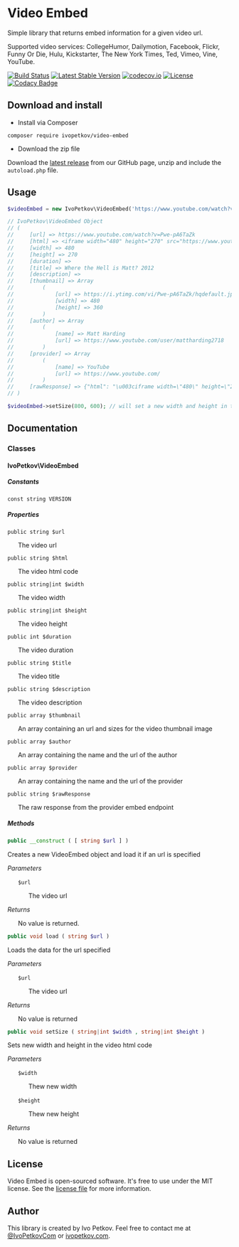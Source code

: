 # Video Embed

Simple library that returns embed information for a given video url.

Supported video services: CollegeHumor, Dailymotion, Facebook, Flickr, Funny Or Die, Hulu, Kickstarter, The New York Times, Ted, Vimeo, Vine, YouTube.

[![Build Status](https://travis-ci.org/ivopetkov/video-embed.svg)](https://travis-ci.org/ivopetkov/video-embed)
[![Latest Stable Version](https://poser.pugx.org/ivopetkov/video-embed/v/stable)](https://packagist.org/packages/ivopetkov/video-embed)
[![codecov.io](https://codecov.io/github/ivopetkov/video-embed/coverage.svg?branch=master)](https://codecov.io/github/ivopetkov/video-embed?branch=master)
[![License](https://poser.pugx.org/ivopetkov/video-embed/license)](https://packagist.org/packages/ivopetkov/video-embed)
[![Codacy Badge](https://api.codacy.com/project/badge/Grade/5c6e4b99e3b4440692d5885c21730e8a)](https://www.codacy.com/app/ivo_2/video-embed)

## Download and install

* Install via Composer

```shell
composer require ivopetkov/video-embed
```

* Download the zip file

Download the [latest release](https://github.com/ivopetkov/video-embed/releases) from our GitHub page, unzip and include the `autoload.php` file.

## Usage

```php
$videoEmbed = new IvoPetkov\VideoEmbed('https://www.youtube.com/watch?v=Pwe-pA6TaZk');

// IvoPetkov\VideoEmbed Object
// (
//     [url] => https://www.youtube.com/watch?v=Pwe-pA6TaZk
//     [html] => <iframe width="480" height="270" src="https://www.youtube.com/embed/Pwe-pA6TaZk?feature=oembed" frameborder="0" allowfullscreen></iframe>
//     [width] => 480
//     [height] => 270
//     [duration] => 
//     [title] => Where the Hell is Matt? 2012
//     [description] => 
//     [thumbnail] => Array
//         (
//             [url] => https://i.ytimg.com/vi/Pwe-pA6TaZk/hqdefault.jpg
//             [width] => 480
//             [height] => 360
//         )
//     [author] => Array
//         (
//             [name] => Matt Harding
//             [url] => https://www.youtube.com/user/mattharding2718
//         )
//     [provider] => Array
//         (
//             [name] => YouTube
//             [url] => https://www.youtube.com/
//         )
//     [rawResponse] => {"html": "\u003ciframe width=\"480\" height=\"270\" ...
// )

$videoEmbed->setSize(800, 600); // will set a new width and height in the video html code
```

## Documentation

### Classes

#### IvoPetkov\VideoEmbed
##### Constants

`const string VERSION`

##### Properties

`public string $url`

&nbsp;&nbsp;&nbsp;&nbsp;&nbsp;&nbsp;The video url

`public string $html`

&nbsp;&nbsp;&nbsp;&nbsp;&nbsp;&nbsp;The video html code

`public string|int $width`

&nbsp;&nbsp;&nbsp;&nbsp;&nbsp;&nbsp;The video width

`public string|int $height`

&nbsp;&nbsp;&nbsp;&nbsp;&nbsp;&nbsp;The video height

`public int $duration`

&nbsp;&nbsp;&nbsp;&nbsp;&nbsp;&nbsp;The video duration

`public string $title`

&nbsp;&nbsp;&nbsp;&nbsp;&nbsp;&nbsp;The video title

`public string $description`

&nbsp;&nbsp;&nbsp;&nbsp;&nbsp;&nbsp;The video description

`public array $thumbnail`

&nbsp;&nbsp;&nbsp;&nbsp;&nbsp;&nbsp;An array containing an url and sizes for the video thumbnail image

`public array $author`

&nbsp;&nbsp;&nbsp;&nbsp;&nbsp;&nbsp;An array containing the name and the url of the author

`public array $provider`

&nbsp;&nbsp;&nbsp;&nbsp;&nbsp;&nbsp;An array containing the name and the url of the provider

`public string $rawResponse`

&nbsp;&nbsp;&nbsp;&nbsp;&nbsp;&nbsp;The raw response from the provider embed endpoint

##### Methods

```php
public __construct ( [ string $url ] )
```

Creates a new VideoEmbed object and load it if an url is specified

_Parameters_

&nbsp;&nbsp;&nbsp;&nbsp;&nbsp;&nbsp;`$url`

&nbsp;&nbsp;&nbsp;&nbsp;&nbsp;&nbsp;&nbsp;&nbsp;&nbsp;&nbsp;&nbsp;&nbsp;The video url

_Returns_

&nbsp;&nbsp;&nbsp;&nbsp;&nbsp;&nbsp;No value is returned.

```php
public void load ( string $url )
```

Loads the data for the url specified

_Parameters_

&nbsp;&nbsp;&nbsp;&nbsp;&nbsp;&nbsp;`$url`

&nbsp;&nbsp;&nbsp;&nbsp;&nbsp;&nbsp;&nbsp;&nbsp;&nbsp;&nbsp;&nbsp;&nbsp;The video url

_Returns_

&nbsp;&nbsp;&nbsp;&nbsp;&nbsp;&nbsp;No value is returned

```php
public void setSize ( string|int $width , string|int $height )
```

Sets new width and height in the video html code

_Parameters_

&nbsp;&nbsp;&nbsp;&nbsp;&nbsp;&nbsp;`$width`

&nbsp;&nbsp;&nbsp;&nbsp;&nbsp;&nbsp;&nbsp;&nbsp;&nbsp;&nbsp;&nbsp;&nbsp;Thew new width

&nbsp;&nbsp;&nbsp;&nbsp;&nbsp;&nbsp;`$height`

&nbsp;&nbsp;&nbsp;&nbsp;&nbsp;&nbsp;&nbsp;&nbsp;&nbsp;&nbsp;&nbsp;&nbsp;Thew new height

_Returns_

&nbsp;&nbsp;&nbsp;&nbsp;&nbsp;&nbsp;No value is returned

## License
Video Embed is open-sourced software. It's free to use under the MIT license. See the [license file](https://github.com/ivopetkov/video-embed/blob/master/LICENSE) for more information.

## Author
This library is created by Ivo Petkov. Feel free to contact me at [@IvoPetkovCom](https://twitter.com/IvoPetkovCom) or [ivopetkov.com](https://ivopetkov.com).
